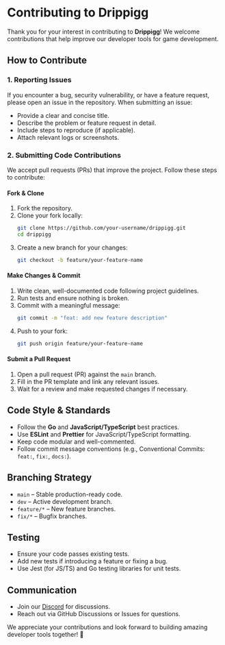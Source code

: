 # Contributing to Drippigg

Thank you for your interest in contributing to **Drippigg**! We welcome contributions that help improve our developer tools for game development.

## How to Contribute

### 1. Reporting Issues
If you encounter a bug, security vulnerability, or have a feature request, please open an issue in the repository. When submitting an issue:
- Provide a clear and concise title.
- Describe the problem or feature request in detail.
- Include steps to reproduce (if applicable).
- Attach relevant logs or screenshots.

### 2. Submitting Code Contributions
We accept pull requests (PRs) that improve the project. Follow these steps to contribute:

#### **Fork & Clone**
1. Fork the repository.
2. Clone your fork locally:
   ```sh
   git clone https://github.com/your-username/drippigg.git
   cd drippigg
   ```
3. Create a new branch for your changes:
   ```sh
   git checkout -b feature/your-feature-name
   ```

#### **Make Changes & Commit**
1. Write clean, well-documented code following project guidelines.
2. Run tests and ensure nothing is broken.
3. Commit with a meaningful message:
   ```sh
   git commit -m "feat: add new feature description"
   ```
4. Push to your fork:
   ```sh
   git push origin feature/your-feature-name
   ```

#### **Submit a Pull Request**
1. Open a pull request (PR) against the `main` branch.
2. Fill in the PR template and link any relevant issues.
3. Wait for a review and make requested changes if necessary.

## Code Style & Standards
- Follow the **Go** and **JavaScript/TypeScript** best practices.
- Use **ESLint** and **Prettier** for JavaScript/TypeScript formatting.
- Keep code modular and well-commented.
- Follow commit message conventions (e.g., Conventional Commits: `feat:`, `fix:`, `docs:`).

## Branching Strategy
- `main` – Stable production-ready code.
- `dev` – Active development branch.
- `feature/*` – New feature branches.
- `fix/*` – Bugfix branches.

## Testing
- Ensure your code passes existing tests.
- Add new tests if introducing a feature or fixing a bug.
- Use Jest (for JS/TS) and Go testing libraries for unit tests.

## Communication
- Join our [Discord](#) for discussions.
- Reach out via GitHub Discussions or Issues for questions.

We appreciate your contributions and look forward to building amazing developer tools together! 🚀
